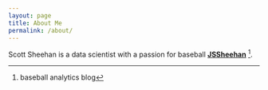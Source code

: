 ```yaml
---
layout: page
title: About Me
permalink: /about/
---
```


Scott Sheehan is a data scientist with a passion for baseball **[JSSheehan](https://github.com/fastai/fastpages)** [^1].



[^1]: baseball analytics blog
